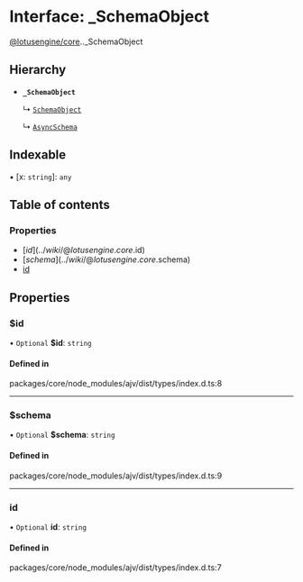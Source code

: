 # Interface: \_SchemaObject

[@lotusengine/core](../wiki/@lotusengine.core).[<internal>](../wiki/@lotusengine.core.%3Cinternal%3E)._SchemaObject

## Hierarchy

- **`_SchemaObject`**

  ↳ [`SchemaObject`](../wiki/@lotusengine.core.%3Cinternal%3E.SchemaObject)

  ↳ [`AsyncSchema`](../wiki/@lotusengine.core.%3Cinternal%3E.AsyncSchema)

## Indexable

▪ [x: `string`]: `any`

## Table of contents

### Properties

- [$id](../wiki/@lotusengine.core.%3Cinternal%3E._SchemaObject#$id)
- [$schema](../wiki/@lotusengine.core.%3Cinternal%3E._SchemaObject#$schema)
- [id](../wiki/@lotusengine.core.%3Cinternal%3E._SchemaObject#id)

## Properties

### $id

• `Optional` **$id**: `string`

#### Defined in

packages/core/node_modules/ajv/dist/types/index.d.ts:8

___

### $schema

• `Optional` **$schema**: `string`

#### Defined in

packages/core/node_modules/ajv/dist/types/index.d.ts:9

___

### id

• `Optional` **id**: `string`

#### Defined in

packages/core/node_modules/ajv/dist/types/index.d.ts:7
